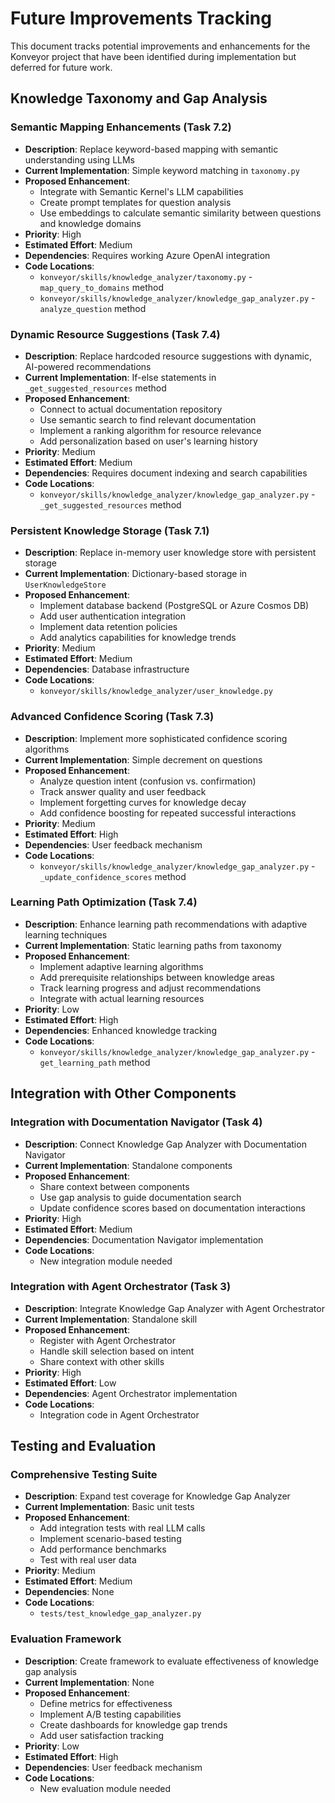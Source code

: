 # Future Improvements Tracking

This document tracks potential improvements and enhancements for the Konveyor project that have been identified during implementation but deferred for future work.

## Knowledge Taxonomy and Gap Analysis

### Semantic Mapping Enhancements (Task 7.2)
- **Description**: Replace keyword-based mapping with semantic understanding using LLMs
- **Current Implementation**: Simple keyword matching in `taxonomy.py`
- **Proposed Enhancement**: 
  - Integrate with Semantic Kernel's LLM capabilities
  - Create prompt templates for question analysis
  - Use embeddings to calculate semantic similarity between questions and knowledge domains
- **Priority**: High
- **Estimated Effort**: Medium
- **Dependencies**: Requires working Azure OpenAI integration
- **Code Locations**: 
  - `konveyor/skills/knowledge_analyzer/taxonomy.py` - `map_query_to_domains` method
  - `konveyor/skills/knowledge_analyzer/knowledge_gap_analyzer.py` - `analyze_question` method

### Dynamic Resource Suggestions (Task 7.4)
- **Description**: Replace hardcoded resource suggestions with dynamic, AI-powered recommendations
- **Current Implementation**: If-else statements in `_get_suggested_resources` method
- **Proposed Enhancement**:
  - Connect to actual documentation repository
  - Use semantic search to find relevant documentation
  - Implement a ranking algorithm for resource relevance
  - Add personalization based on user's learning history
- **Priority**: Medium
- **Estimated Effort**: Medium
- **Dependencies**: Requires document indexing and search capabilities
- **Code Locations**:
  - `konveyor/skills/knowledge_analyzer/knowledge_gap_analyzer.py` - `_get_suggested_resources` method

### Persistent Knowledge Storage (Task 7.1)
- **Description**: Replace in-memory user knowledge store with persistent storage
- **Current Implementation**: Dictionary-based storage in `UserKnowledgeStore`
- **Proposed Enhancement**:
  - Implement database backend (PostgreSQL or Azure Cosmos DB)
  - Add user authentication integration
  - Implement data retention policies
  - Add analytics capabilities for knowledge trends
- **Priority**: Medium
- **Estimated Effort**: Medium
- **Dependencies**: Database infrastructure
- **Code Locations**:
  - `konveyor/skills/knowledge_analyzer/user_knowledge.py`

### Advanced Confidence Scoring (Task 7.3)
- **Description**: Implement more sophisticated confidence scoring algorithms
- **Current Implementation**: Simple decrement on questions
- **Proposed Enhancement**:
  - Analyze question intent (confusion vs. confirmation)
  - Track answer quality and user feedback
  - Implement forgetting curves for knowledge decay
  - Add confidence boosting for repeated successful interactions
- **Priority**: Medium
- **Estimated Effort**: High
- **Dependencies**: User feedback mechanism
- **Code Locations**:
  - `konveyor/skills/knowledge_analyzer/knowledge_gap_analyzer.py` - `_update_confidence_scores` method

### Learning Path Optimization (Task 7.4)
- **Description**: Enhance learning path recommendations with adaptive learning techniques
- **Current Implementation**: Static learning paths from taxonomy
- **Proposed Enhancement**:
  - Implement adaptive learning algorithms
  - Add prerequisite relationships between knowledge areas
  - Track learning progress and adjust recommendations
  - Integrate with actual learning resources
- **Priority**: Low
- **Estimated Effort**: High
- **Dependencies**: Enhanced knowledge tracking
- **Code Locations**:
  - `konveyor/skills/knowledge_analyzer/knowledge_gap_analyzer.py` - `get_learning_path` method

## Integration with Other Components

### Integration with Documentation Navigator (Task 4)
- **Description**: Connect Knowledge Gap Analyzer with Documentation Navigator
- **Current Implementation**: Standalone components
- **Proposed Enhancement**:
  - Share context between components
  - Use gap analysis to guide documentation search
  - Update confidence scores based on documentation interactions
- **Priority**: High
- **Estimated Effort**: Medium
- **Dependencies**: Documentation Navigator implementation
- **Code Locations**: 
  - New integration module needed

### Integration with Agent Orchestrator (Task 3)
- **Description**: Integrate Knowledge Gap Analyzer with Agent Orchestrator
- **Current Implementation**: Standalone skill
- **Proposed Enhancement**:
  - Register with Agent Orchestrator
  - Handle skill selection based on intent
  - Share context with other skills
- **Priority**: High
- **Estimated Effort**: Low
- **Dependencies**: Agent Orchestrator implementation
- **Code Locations**:
  - Integration code in Agent Orchestrator

## Testing and Evaluation

### Comprehensive Testing Suite
- **Description**: Expand test coverage for Knowledge Gap Analyzer
- **Current Implementation**: Basic unit tests
- **Proposed Enhancement**:
  - Add integration tests with real LLM calls
  - Implement scenario-based testing
  - Add performance benchmarks
  - Test with real user data
- **Priority**: Medium
- **Estimated Effort**: Medium
- **Dependencies**: None
- **Code Locations**:
  - `tests/test_knowledge_gap_analyzer.py`

### Evaluation Framework
- **Description**: Create framework to evaluate effectiveness of knowledge gap analysis
- **Current Implementation**: None
- **Proposed Enhancement**:
  - Define metrics for effectiveness
  - Implement A/B testing capabilities
  - Create dashboards for knowledge gap trends
  - Add user satisfaction tracking
- **Priority**: Low
- **Estimated Effort**: High
- **Dependencies**: User feedback mechanism
- **Code Locations**:
  - New evaluation module needed
